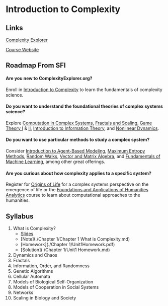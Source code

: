 # Introduction to Complexity

## Links

[Complexity Explorer](https://www.complexityexplorer.org/)

[Course Website](https://www.complexityexplorer.org/courses/165-introduction-to-complexity/)



## Roadmap From SFI

#### Are you new to ComplexityExplorer.org?

Enroll in [Introduction to Complexity](http://intro.complexityexplorer.org/) to learn the fundamentals of complexity science.

#### Do you want to understand the foundational theories of complex systems science?

Explore [Computation in Complex Systems](http://computation.complexityexplorer.org/), [Fractals and Scaling](http://fractals.complexityexplorer.org/), [Game Theory I](https://gts.complexityexplorer.org/) & [II](http://gtd.complexityexplorer.org/), [Introduction to Information Theory](http://information.complexityexplorer.org/), and [Nonlinear Dynamics](http://nonlinear.complexityexplorer.org/).

#### Do you want to use particular methods to study a complex system? 

Consider [Introduction to Agent-Based Modeling](http://abm.complexityexplorer.org/), [Maximum Entropy Methods](http://maxent.complexityexplorer.org/), [Random Walks](http://random.complexityexplorer.org/), [Vector and Matrix Algebra](http://matrix.complexityexplorer.org/), and [Fundamentals of Machine Learning](http://ml.complexityexplorer.org/), among other great offerings.

#### Are you curious about how complexity applies to a specific system? 

Register for [Origins of Life](http://origins.complexityexplorer.org/) for a complex systems perspective on the emergence of life or the [Foundations and Applications of Humanities Analytics](http://faha.complexityexplorer.org/) course to learn about computational approaches to the humanities.



## Syllabus

1. What is Complexity?
   + [Slides](https://github.com/YikunHan42/Introduction-to-Complexity/blob/main/Chapter%201/Unit1Slides.pdf)  
   + [Note](./Chapter 1/Chapter 1 What is Complexity.md) 
   + [Homework](./Chapter 1/Unit1Homework.pdf) 
   + [Solution](./Chapter 1/Unit1 Homework.md)
2. Dynamics and Chaos
3. Fractals
4. Information, Order, and Randomness
5. Genetic Algorithms
6. Cellular Automata
7. Models of Biological Self-Organization
8. Models of Cooperation in Social Systems
9. Networks
10. Scaling in Biology and Society
